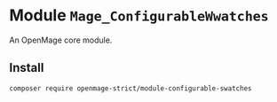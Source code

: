 # Module `Mage_ConfigurableWwatches`

An OpenMage core module.

## Install

``` bash
composer require openmage-strict/module-configurable-swatches
```


